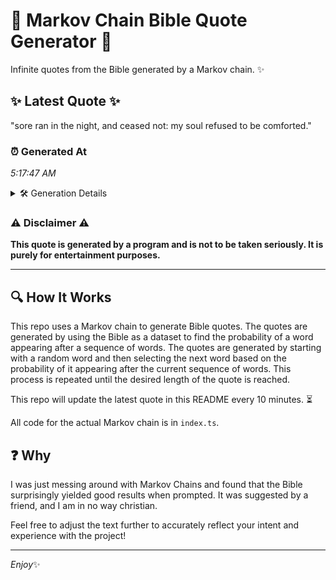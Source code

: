 # 📖 Markov Chain Bible Quote Generator 📖

Infinite quotes from the Bible generated by a Markov chain. ✨

## ✨ Latest Quote ✨
"sore ran in the night, and ceased not: my soul refused to be comforted."

### ⏰ Generated At
*5:17:47 AM*

<details>
    <summary>🛠️ Generation Details</summary>
    <p>
        <strong>🌱 Seed:</strong> sore<br>
        <strong>🔄 Iterations:</strong> 13<br>
        <strong>📜 Context History:</strong><br>[ sore ]: ran<br>[ sore, ran ]: in<br>[ sore, ran, in ]: the<br>[ sore, ran, in, the ]: night,<br>[ sore, ran, in, the, night, ]: and<br>[ sore, ran, in, the, night,, and ]: ceased<br>[ ran, in, the, night,, and, ceased ]: not:<br>[ in, the, night,, and, ceased, not: ]: my<br>[ the, night,, and, ceased, not:, my ]: soul<br>[ night,, and, ceased, not:, my, soul ]: refused<br>[ and, ceased, not:, my, soul, refused ]: to<br>[ ceased, not:, my, soul, refused, to ]: be<br>[ not:, my, soul, refused, to, be ]: comforted.<br>
    </p>
</details>

### ⚠️ Disclaimer ⚠️
**This quote is generated by a program and is not to be taken seriously. It is purely for entertainment purposes.**

---

## 🔍 How It Works

This repo uses a Markov chain to generate Bible quotes. The quotes are generated by using the Bible as a dataset to find the probability of a word appearing after a sequence of words. The quotes are generated by starting with a random word and then selecting the next word based on the probability of it appearing after the current sequence of words. This process is repeated until the desired length of the quote is reached.

This repo will update the latest quote in this README every 10 minutes. ⏳

All code for the actual Markov chain is in `index.ts`.

## ❓ Why

I was just messing around with Markov Chains and found that the Bible surprisingly yielded good results when prompted. 
It was suggested by a friend, and I am in no way christian.

Feel free to adjust the text further to accurately reflect your intent and experience with the project!

---

*Enjoy*✨
